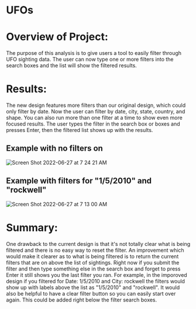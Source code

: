 # UFOs

# Overview of Project:
The purpose of this analysis is to give users a tool to easily filter through UFO sighting data. The user can now type one or more filters into the search boxes and the list will show the filtered results. 

# Results:

The new design features more filters than our original design, which could only filter by date. Now the user can filter by date, city, state, country, and shape. You can also run more than one filter at a time to show even more focused results. The user types the filter in the search box or boxes and presses Enter, then the filtered list shows up with the results. 
## Example with no filters on
![Screen Shot 2022-06-27 at 7 24 21 AM](https://user-images.githubusercontent.com/66224990/175964477-ef3b133b-1778-4b20-bb1a-61fb3ebd7fd6.png)

## Example with filters for "1/5/2010" and "rockwell" 
![Screen Shot 2022-06-27 at 7 13 00 AM](https://user-images.githubusercontent.com/66224990/175962501-11042658-a843-48a1-8be6-f94e4e68b59e.png)

# Summary:

One drawback to the current design is that it's not totally clear what is being filtered and there is no easy way to reset the filter. An improvement which would make it clearer as to what is being filtered is to return the current filters that are on above the list of sightings. Right now if you submit the filter and then type something else in the search box and forget to press Enter it still shows you the last filter you ran. For example, in the imporoved design if you filtered for Date: 1/5/2010 and City: rockwell the filters would show up with labels above the list as "1/5/2010" and "rockwell". It would also be helpful to have a clear filter button so you can easily start over again. This could be added right below the filter search boxes. 
